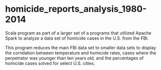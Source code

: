 # homicide_reports_analysis_1980-2014

Scala program as part of a larger set of a programs that utilized Apache Spark to analyze a data set of homicide cases in the U.S. from the FBI.

This program reduces the main FBI data set to smaller data sets to display the correlation between temperature and homicide rates, cases where the perpetrator was younger than ten years old, and the percentages of homicide cases solved for select U.S. cities.
